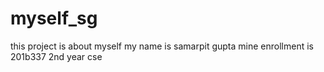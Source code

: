 # myself_sg
this project is about myself
my name is samarpit gupta
mine enrollment is 201b337
2nd year cse